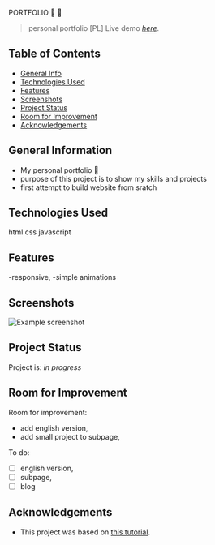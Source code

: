 PORTFOLIO :horse: :chicken:

> personal portfolio [PL]
> Live demo [_here_](https://agnieszkakonkogut.netlify.app/).

## Table of Contents

- [General Info](#general-information)
- [Technologies Used](#technologies-used)
- [Features](#features)
- [Screenshots](#screenshots)
- [Project Status](#project-status)
- [Room for Improvement](#room-for-improvement)
- [Acknowledgements](#acknowledgements)

## General Information

- My personal portfolio :woman:
- purpose of this project is to show my skills and projects
- first attempt to build website from sratch 

## Technologies Used

html css javascript

## Features

-responsive,
-simple animations

## Screenshots

![Example screenshot](https://user-images.githubusercontent.com/73693874/190712310-57f31cd1-5db6-441a-8f86-36a98ce5dde7.jpg)

## Project Status

Project is: _in progress_

## Room for Improvement

Room for improvement:

- add english version,
- add small project to subpage,

To do:

- [ ] english version, 
- [ ] subpage,
- [ ] blog

## Acknowledgements

- This project was based on [this tutorial](https://scrimba.com/learn/portfolio).


